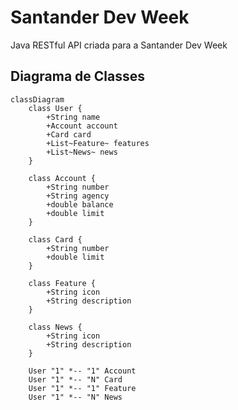 # Santander Dev Week 
Java RESTful API criada para a Santander Dev Week

## Diagrama de Classes
```mermaid
classDiagram
    class User {
        +String name
        +Account account
        +Card card
        +List~Feature~ features
        +List~News~ news
    }

    class Account {
        +String number
        +String agency
        +double balance
        +double limit
    }

    class Card {
        +String number
        +double limit
    }

    class Feature {
        +String icon
        +String description
    }

    class News {
        +String icon
        +String description
    }

    User "1" *-- "1" Account
    User "1" *-- "N" Card
    User "1" *-- "1" Feature
    User "1" *-- "N" News
```
